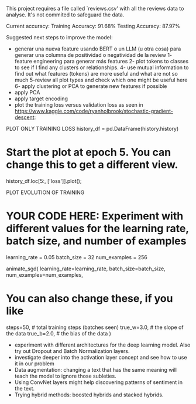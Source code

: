 This project requires a file called `reviews.csv' with all the reviews data to analyse.
It's not commited to safeguard the data.

Current accuracy:
Training Accuracy: 91.68%
Testing Accuracy: 87.97%

Suggested next steps to improve the model:

- generar una nueva feature usando BERT o un LLM (u otra cosa) para generar una columna de positividad o negatividad de la review
  1- feature engineering para generar más features
  2- plot tokens to classes to see if I find any clusters or relationships.
  4- use mutual information to find out what features (tokens) are more useful and what are not so much
  5-review all plot types and check which one might be useful here
  6- apply clustering or PCA to generate new features if possible
- apply PCA
- apply target encoding
- plot the training loss versus validation loss as seen in https://www.kaggle.com/code/ryanholbrook/stochastic-gradient-descent:

PLOT ONLY TRAINING LOSS
history_df = pd.DataFrame(history.history)
# Start the plot at epoch 5. You can change this to get a different view.
history_df.loc[5:, ['loss']].plot();

PLOT EVOLUTION OF TRAINING
# YOUR CODE HERE: Experiment with different values for the learning rate, batch size, and number of examples
learning_rate = 0.05
batch_size = 32
num_examples = 256

animate_sgd(
learning_rate=learning_rate,
batch_size=batch_size,
num_examples=num_examples,
# You can also change these, if you like
steps=50, # total training steps (batches seen)
true_w=3.0, # the slope of the data
true_b=2.0, # the bias of the data
)

- experiment with different architectures for the deep learning model. Also try out Dropout and Batch Normalization layers.
- investigate deeper into the activation layer concept and see how to use it in our problem
- Data augmentation: changing a text that has the same meaning will teach the model to ignore those subleties.
- Using ConvNet layers might help discovering patterns of sentiment in the text.
- Trying hybrid methods: boosted hybrids and stacked hybrids.
